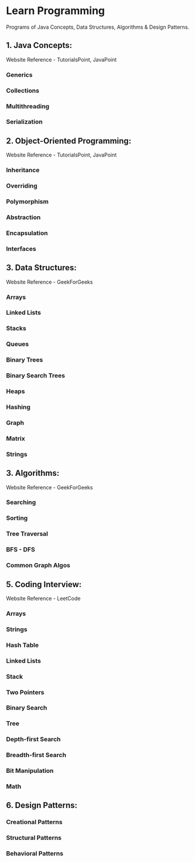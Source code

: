 # Learn Programming

Programs of Java Concepts, Data Structures, Algorithms & Design Patterns.

## 1. Java Concepts:

Website Reference - TutorialsPoint, JavaPoint

### Generics

### Collections

### Multithreading

### Serialization

## 2. Object-Oriented Programming:

Website Reference - TutorialsPoint, JavaPoint

### Inheritance

### Overriding

### Polymorphism

### Abstraction

### Encapsulation

### Interfaces

## 3. Data Structures:

Website Reference - GeekForGeeks

### Arrays

### Linked Lists

### Stacks

### Queues

### Binary Trees

### Binary Search Trees

### Heaps

### Hashing

### Graph

### Matrix

### Strings

## 3. Algorithms:

Website Reference - GeekForGeeks

### Searching

### Sorting

### Tree Traversal

### BFS - DFS

### Common Graph Algos

## 5. Coding Interview:

Website Reference - LeetCode

### Arrays

### Strings

### Hash Table

### Linked Lists

### Stack

### Two Pointers

### Binary Search

### Tree

### Depth-first Search

### Breadth-first Search

### Bit Manipulation

### Math

## 6. Design Patterns:

### Creational Patterns

### Structural Patterns

### Behavioral Patterns
